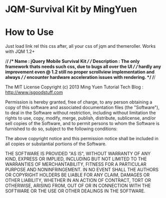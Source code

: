 JQM-Survival Kit by MingYuen
================================

How to Use
================================
Just load link rel this css after, all your css of jqm and themeroller. Works with JQM 1.2+


/********************************************************************************************/
/*  Name : jQuery Mobile Survival Kit                                                       */
/*  Description : The only framework thats needs such css, due to bugs all over the UI      */
/*  hardly any improvement even @ 1.2 still no proper scrollview implementation and always  */
/*  encounter hardware acceleration issues with rendering.                                  */
/********************************************************************************************/


The MIT License
Copyright (c) 2013 Ming Yuen
Tutorial Tech Blog : http://www.isgoodstuff.com 


Permission is hereby granted, free of charge, to any person obtaining a copy of this software and associated documentation files (the "Software"), to deal in the Software without restriction, including without limitation the rights to use, copy, modify, merge, publish, distribute, sublicense, and/or sell copies of the Software, and to permit persons to whom the Software is furnished to do so, subject to the following conditions:

The above copyright notice and this permission notice shall be included in all copies or substantial portions of the Software.

THE SOFTWARE IS PROVIDED "AS IS", WITHOUT WARRANTY OF ANY KIND, EXPRESS OR IMPLIED, INCLUDING BUT NOT LIMITED TO THE WARRANTIES OF MERCHANTABILITY, FITNESS FOR A PARTICULAR PURPOSE AND NONINFRINGEMENT. IN NO EVENT SHALL THE AUTHORS OR COPYRIGHT HOLDERS BE LIABLE FOR ANY CLAIM, DAMAGES OR OTHER LIABILITY, WHETHER IN AN ACTION OF CONTRACT, TORT OR OTHERWISE, ARISING FROM, OUT OF OR IN CONNECTION WITH THE SOFTWARE OR THE USE OR OTHER DEALINGS IN THE SOFTWARE.